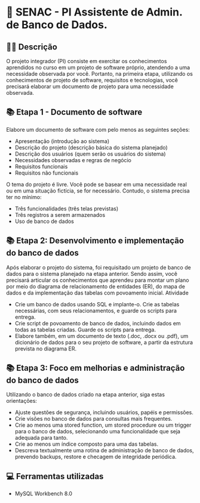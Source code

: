 # 📌 SENAC - PI Assistente de Admin. de Banco de Dados.  

## 🧑‍🏫 Descrição
O projeto integrador (PI) consiste em exercitar os conhecimentos aprendidos no curso em um projeto de software próprio, atendendo a uma necessidade observada por você.
Portanto, na primeira etapa, utilizando os conhecimentos de projeto de software, requisitos e tecnologias, você precisará elaborar um documento de projeto para uma necessidade observada.

## 📚 Etapa 1 - Documento de software
Elabore um documento de software com pelo menos as seguintes seções: 
- Apresentação (introdução ao sistema)
- Descrição do projeto (descrição básica do sistema planejado)
- Descrição dos usuários (quem serão os usuários do sistema)
- Necessidades observadas e regras de negócio
- Requisitos funcionais
- Requisitos não funcionais

O tema do projeto é livre. Você pode se basear em uma necessidade real ou em uma situação fictícia, se for necessário. Contudo, o sistema precisa ter no mínimo:
- Três funcionalidades (três telas previstas)
- Três registros a serem armazenados
- Uso de banco de dados


## 📚 Etapa 2: Desenvolvimento e implementação do banco de dados
Após elaborar o projeto do sistema, foi requisitado um projeto de banco de dados para o sistema planejado na etapa anterior. Sendo assim, você precisará articular os conhecimentos que aprendeu para montar um plano por meio do diagrama de relacionamento de entidades (ER), do mapa de dados e da implementação das tabelas com povoamento inicial.
Atividade
- Crie um banco de dados usando SQL e implante-o. Crie as tabelas necessárias, com seus relacionamentos, e guarde os scripts para entrega.
- Crie script de povoamento de banco de dados, incluindo dados em todas as tabelas criadas. Guarde os scripts para entrega.
-  Elabore também, em um documento de texto (.doc, .docx ou .pdf), um dicionário de dados para o seu projeto de software, a partir da estrutura prevista no diagrama ER.

## 📚 Etapa 3: Foco em melhorias e administração do banco de dados
Utilizando o banco de dados criado na etapa anterior, siga estas orientações: 
- Ajuste questões de segurança, incluindo usuários, papéis e permissões.
- Crie visões no banco de dados para consultas mais frequentes.
- Crie ao menos uma stored function, um stored procedure ou um trigger para o banco de dados, selecionando uma funcionalidade que seja adequada para tanto.
- Crie ao menos um índice composto para uma das tabelas.
- Descreva textualmente uma rotina de administração de banco de dados, prevendo backups, restore e checagem de integridade periódica.

## 💻 Ferramentas utilizadas
- MySQL Workbench 8.0
